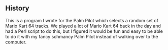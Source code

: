 ## History

This is a program I wrote for the Palm Pilot which selects a random set of Mario Kart 64 tracks. We
played a lot of Mario Kart 64 back in the day and had a Perl script to do this, but I figured it
would be fun and easy to be able to do it with my fancy schmancy Palm Pilot instead of walking over
to the computer.

